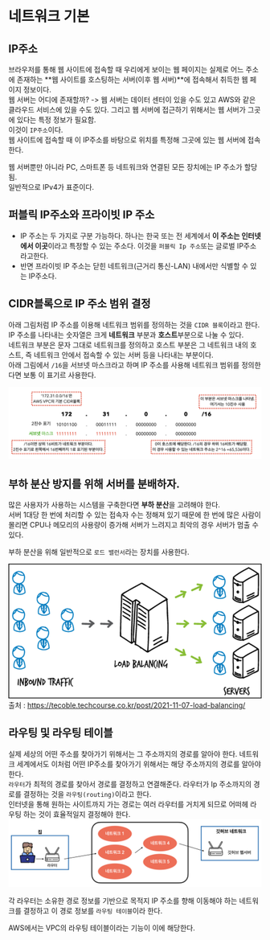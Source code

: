 # 네트워크 기본

## IP주소
브라우저를 통해 웹 사이트에 접속할 때 우리에게 보이는 웹 페이지는 실제로 어느 주소에 존재하는 **웹 사이트를 호스팅하는 서버(이후 웹 서버)**에 접속해서 취득한 웹 페이지 정보이다.   
웹 서버는 어디에 존재할까? -> 웹 서버는 데이터 센터이 있을 수도 있고 AWS와 같은 클라우드 서비스에 있을 수도 있다. 그리고 웹 서버에 접근하기 위해서는 웹 서버가 그곳에 있다는 특정 정보가 필요함.  
이것이 `IP주소`이다.  
웹 사이트에 접속할 때 이 IP주소를 바탕으로 위치를 특정해 그곳에 있는 웹 서버에 접속한다. 

웹 서버뿐만 아니라 PC, 스마트폰 등 네트워크와 연결된 모든 장치에는 IP 주소가 할당됨.  
일반적으로 IPv4가 표준이다.  

## 퍼블릭 IP주소와 프라이빗  IP 주소
- IP 주소는 두 가지로 구분 가능하다. 하나는 한국 또는 전 세계에서 **이 주소는 인터넷에서 이곳**이라고 특정할 수 있는 주소다. 이것을 `퍼블릭 Ip 주소`또는 글로벌 IP주소 라고한다. 
- 반면 프라이빗 IP 주소는 닫힌 네트워크(근거리 통신-LAN) 내에서만 식별할 수 있는 IP주소다.  

## CIDR블록으로 IP 주소 범위 결정
아래 그림처럼 IP 주소를 이용해 네트워크 범위를 정의하는 것을 `CIDR 블록`이라고 한다. 
IP 주소를 나타내는 숫자열은 크게 **네트워크** 부분과 **호스트**부분으로 나눌 수 있다.   
네트워크 부분은 문자 그대로 네트워크를 정의하고 호스트 부분은 그 네트워크 내의 호스트, 즉 네트워크 안에서 접속할 수 있는 서버 등을 나타내는 부분이다.     
아래 그림에서 `/16`을 서브넷 마스크라고 하며 IP 주소를 사용해 네트워크 범위를 정의한다면 보통 이 표기르 사용한다.  

![network](images/1.png)

## 부하 분산 방지를 위해 서버를 분배하자.
많은 사용자가 사용하는 시스템을 구축한다면 **부하 분산**을 고려해야 한다.  
서버 1대당 한 번에 처리할 수 있는 접속자 수는 정해져 있기 때문에 한 번에 많은 사람이 몰리면 CPU나 메모리의 사용량이 증가해 서버가 느려지고 최악의 경우 서버가 멈출 수 있다.  

부하 분산을 위해 일반적으로 `로드 밸런서`라는 장치를 사용한다.  

![network](images/2.png)
출처 : https://tecoble.techcourse.co.kr/post/2021-11-07-load-balancing/

## 라우팅 및 라우팅 테이블
실제 세상의 어떤 주소를 찾아가기 위해서는 그 주소까지의 경로를 알아야 한다. 네트워크 세계에서도 이처럼 어떤 IP주소를 찾아가기 위해서는 해당 주소까지의 경로를 알아야한다.  
`라우터`가 최적의 경로를 찾아서 경로를 결정하고 연결해준다. 라우터가 Ip 주소까지의 경로를 결정하는 것을 `라우팅(routing)`이라고 한다.  
인터넷을 통해 원하는 사이트까지 가는 경로는 여러 라우터를 거치게 되므로 어떠헤 라우팅 하는 것이 효율적일지 결정해야 한다.  
![network](images/3.png)

각 라우터는 소유한 경로 정보를 기반으로 목적지 IP 주소를 향해 이동해야 하는 네트워크를 결정하고 이 경로 정보를 `라우팅 테이블`이라 한다.  

AWS에서는 VPC의 라우팅 테이블이라는 기능이 이에 해당한다. 